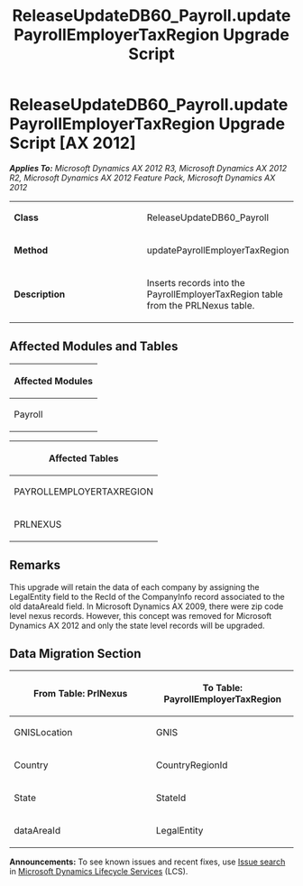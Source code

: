 ﻿---
title: ReleaseUpdateDB60_Payroll.updatePayrollEmployerTaxRegion Upgrade Script
TOCTitle: ReleaseUpdateDB60_Payroll.updatePayrollEmployerTaxRegion Upgrade Script
ms:assetid: 2a86791d-0bf2-6ac0-04cb-8e9bba53f061
ms:mtpsurl: https://msdn.microsoft.com/en-us/library/JJ735928(v=AX.60)
ms:contentKeyID: 49707345
ms.date: 05/18/2015
mtps_version: v=AX.60
---

# ReleaseUpdateDB60\_Payroll.updatePayrollEmployerTaxRegion Upgrade Script [AX 2012]


_**Applies To:** Microsoft Dynamics AX 2012 R3, Microsoft Dynamics AX 2012 R2, Microsoft Dynamics AX 2012 Feature Pack, Microsoft Dynamics AX 2012_

<table>
<colgroup>
<col style="width: 50%" />
<col style="width: 50%" />
</colgroup>
<tbody>
<tr class="odd">
<td><p><strong>Class</strong></p></td>
<td><p>ReleaseUpdateDB60_Payroll</p></td>
</tr>
<tr class="even">
<td><p><strong>Method</strong></p></td>
<td><p>updatePayrollEmployerTaxRegion</p></td>
</tr>
<tr class="odd">
<td><p><strong>Description</strong></p></td>
<td><p>Inserts records into the PayrollEmployerTaxRegion table from the PRLNexus table.</p></td>
</tr>
</tbody>
</table>


## Affected Modules and Tables

<table>
<colgroup>
<col style="width: 100%" />
</colgroup>
<thead>
<tr class="header">
<th><p>Affected Modules</p></th>
</tr>
</thead>
<tbody>
<tr class="odd">
<td><p>Payroll</p></td>
</tr>
</tbody>
</table>


<table>
<colgroup>
<col style="width: 100%" />
</colgroup>
<thead>
<tr class="header">
<th><p>Affected Tables</p></th>
</tr>
</thead>
<tbody>
<tr class="odd">
<td><p>PAYROLLEMPLOYERTAXREGION</p></td>
</tr>
<tr class="even">
<td><p>PRLNEXUS</p></td>
</tr>
</tbody>
</table>


## Remarks

This upgrade will retain the data of each company by assigning the LegalEntity field to the RecId of the CompanyInfo record associated to the old dataAreaId field. In Microsoft Dynamics AX 2009, there were zip code level nexus records. However, this concept was removed for Microsoft Dynamics AX 2012 and only the state level records will be upgraded.

## Data Migration Section

<table>
<colgroup>
<col style="width: 50%" />
<col style="width: 50%" />
</colgroup>
<thead>
<tr class="header">
<th><p>From Table: PrlNexus</p></th>
<th><p>To Table: PayrollEmployerTaxRegion</p></th>
</tr>
</thead>
<tbody>
<tr class="odd">
<td><p>GNISLocation</p></td>
<td><p>GNIS</p></td>
</tr>
<tr class="even">
<td><p>Country</p></td>
<td><p>CountryRegionId</p></td>
</tr>
<tr class="odd">
<td><p>State</p></td>
<td><p>StateId</p></td>
</tr>
<tr class="even">
<td><p>dataAreaId</p></td>
<td><p>LegalEntity</p></td>
</tr>
</tbody>
</table>

  
**Announcements:** To see known issues and recent fixes, use [Issue search](http://go.microsoft.com/fwlink/?linkid=389258) in [Microsoft Dynamics Lifecycle Services](http://go.microsoft.com/fwlink/?linkid=306505) (LCS).

